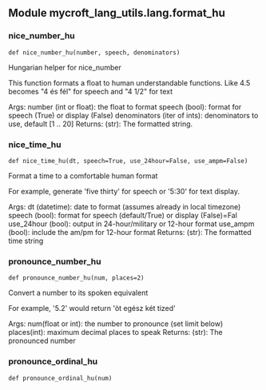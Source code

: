 
## Module mycroft_lang_utils.lang.format_hu

### nice\_number\_hu
 ```
 def nice_number_hu(number, speech, denominators)
 ```
 Hungarian helper for nice_number

This function formats a float to human understandable functions. Like
4.5 becomes "4 és fél" for speech and "4 1/2" for text

Args:
    number (int or float): the float to format
    speech (bool): format for speech (True) or display (False)
    denominators (iter of ints): denominators to use, default [1 .. 20]
Returns:
    (str): The formatted string. 
### nice\_time\_hu
 ```
 def nice_time_hu(dt, speech=True, use_24hour=False, use_ampm=False)
 ```
 Format a time to a comfortable human format

For example, generate 'five thirty' for speech or '5:30' for
text display.

Args:
    dt (datetime): date to format (assumes already in local timezone)
    speech (bool): format for speech (default/True) or display (False)=Fal
    use_24hour (bool): output in 24-hour/military or 12-hour format
    use_ampm (bool): include the am/pm for 12-hour format
Returns:
    (str): The formatted time string 
### pronounce\_number\_hu
 ```
 def pronounce_number_hu(num, places=2)
 ```
 Convert a number to its spoken equivalent

For example, '5.2' would return 'öt egész két tized'

Args:
    num(float or int): the number to pronounce (set limit below)
    places(int): maximum decimal places to speak
Returns:
    (str): The pronounced number 
### pronounce\_ordinal\_hu
 ```
 def pronounce_ordinal_hu(num)
 ```
